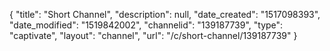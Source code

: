 {
    "title": "Short Channel",
    "description": null,
    "date_created": "1517098393",
    "date_modified": "1519842002",
    "channelid": "139187739",
    "type": "captivate",
    "layout": "channel",
    "url": "\/c\/short-channel\/139187739"
}